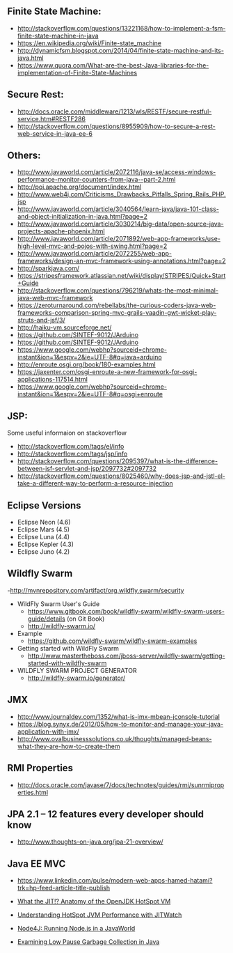 ## Finite State Machine:
* http://stackoverflow.com/questions/13221168/how-to-implement-a-fsm-finite-state-machine-in-java
* https://en.wikipedia.org/wiki/Finite-state_machine
* http://dynamicfsm.blogspot.com/2014/04/finite-state-machine-and-its-java.html
* https://www.quora.com/What-are-the-best-Java-libraries-for-the-implementation-of-Finite-State-Machines
	
## Secure Rest:
- http://docs.oracle.com/middleware/1213/wls/RESTF/secure-restful-service.htm#RESTF286
- http://stackoverflow.com/questions/8955909/how-to-secure-a-rest-web-service-in-java-ee-6

## Others:
- http://www.javaworld.com/article/2072116/java-se/access-windows-performance-monitor-counters-from-java--part-2.html
- http://poi.apache.org/document/index.html
- http://www.web4j.com/Criticisms_Drawbacks_Pitfalls_Spring_Rails_PHP.jsp
- http://www.javaworld.com/article/3040564/learn-java/java-101-class-and-object-initialization-in-java.html?page=2
- http://www.javaworld.com/article/3030214/big-data/open-source-java-projects-apache-phoenix.html
- http://www.javaworld.com/article/2071892/web-app-frameworks/use-high-level-mvc-and-pojos-with-swing.html?page=2
- http://www.javaworld.com/article/2072255/web-app-frameworks/design-an-mvc-framework-using-annotations.html?page=2
- http://sparkjava.com/
- https://stripesframework.atlassian.net/wiki/display/STRIPES/Quick+Start+Guide
- http://stackoverflow.com/questions/796219/whats-the-most-minimal-java-web-mvc-framework
- https://zeroturnaround.com/rebellabs/the-curious-coders-java-web-frameworks-comparison-spring-mvc-grails-vaadin-gwt-wicket-play-struts-and-jsf/3/
- http://haiku-vm.sourceforge.net/
- https://github.com/SINTEF-9012/JArduino
- https://github.com/SINTEF-9012/JArduino
- https://www.google.com/webhp?sourceid=chrome-instant&ion=1&espv=2&ie=UTF-8#q=java+arduino
- http://enroute.osgi.org/book/180-examples.html
- https://jaxenter.com/osgi-enroute-a-new-framework-for-osgi-applications-117514.html
- https://www.google.com/webhp?sourceid=chrome-instant&ion=1&espv=2&ie=UTF-8#q=osgi+enroute
	
## JSP:
Some useful informaion on stackoverflow
- http://stackoverflow.com/tags/el/info
- http://stackoverflow.com/tags/jsp/info
- http://stackoverflow.com/questions/2095397/what-is-the-difference-between-jsf-servlet-and-jsp/2097732#2097732
- http://stackoverflow.com/questions/8025460/why-does-jsp-and-jstl-el-take-a-different-way-to-perform-a-resource-injection
	
## Eclipse Versions	
- Eclipse Neon (4.6)
- Eclipse Mars (4.5)
- Eclipse Luna (4.4)
- Eclipse Kepler (4.3)
- Eclipse Juno (4.2)

## Wildfly Swarm
-http://mvnrepository.com/artifact/org.wildfly.swarm/security
- WildFly Swarm User's Guide
	- https://www.gitbook.com/book/wildfly-swarm/wildfly-swarm-users-guide/details    (on Git Book)
	- http://wildfly-swarm.io/
- Example
	- https://github.com/wildfly-swarm/wildfly-swarm-examples
- Getting started with WildFly Swarm
	- http://www.mastertheboss.com/jboss-server/wildfly-swarm/getting-started-with-wildfly-swarm
- WILDFLY SWARM PROJECT GENERATOR
	- http://wildfly-swarm.io/generator/
	
	
## JMX
- http://www.journaldev.com/1352/what-is-jmx-mbean-jconsole-tutorial
- https://blog.synyx.de/2012/05/how-to-monitor-and-manage-your-java-application-with-jmx/
- http://www.ovalbusinesssolutions.co.uk/thoughts/managed-beans-what-they-are-how-to-create-them
	

## RMI Properties	
- http://docs.oracle.com/javase/7/docs/technotes/guides/rmi/sunrmiproperties.html
	
## JPA 2.1 – 12 features every developer should know
- http://www.thoughts-on-java.org/jpa-21-overview/
	
## Java EE MVC
- https://www.linkedin.com/pulse/modern-web-apps-hamed-hatami?trk=hp-feed-article-title-publish
		
	
- [What the JIT!? Anatomy of the OpenJDK HotSpot VM](https://www.infoq.com/articles/OpenJDK-HotSpot-What-the-JIT?utm_source=infoqWeeklyNewsletter&utm_medium=WeeklyNL_EditorialContent_java&utm_campaign=07052016news)
	
- [Understanding HotSpot JVM Performance with JITWatch](https://www.infoq.com/presentations/jitwatch?utm_campaign=rightbar_v2&utm_source=infoq&utm_medium=presentations_link&utm_content=link_text)
	
- [Node4J: Running Node.js in a JavaWorld](https://www.infoq.com/presentations/node4j-nodejs-java?utm_campaign=rightbar_v2&utm_source=infoq&utm_medium=presentations_link&utm_content=link_text)
	
- [Examining Low Pause Garbage Collection in Java](https://www.infoq.com/presentations/G1-Shenandoah?utm_campaign=rightbar_v2&utm_source=infoq&utm_medium=presentations_link&utm_content=link_text)
